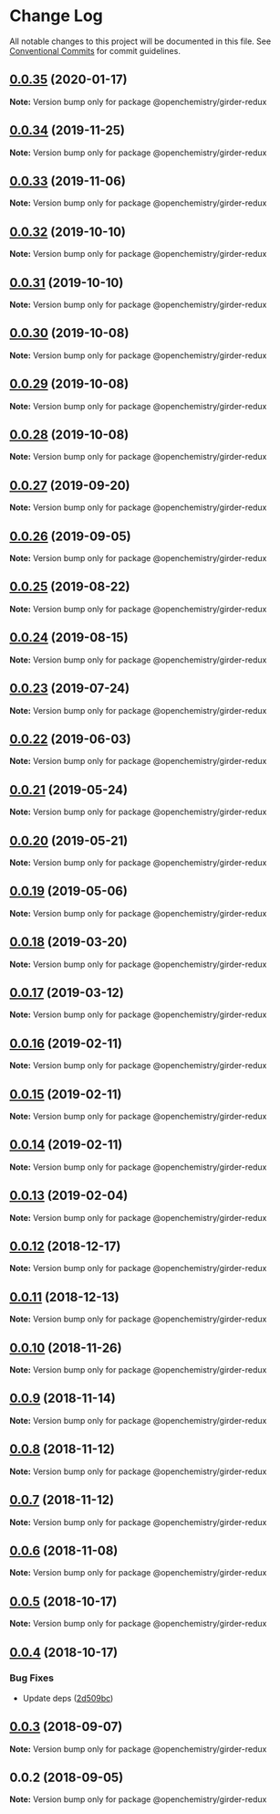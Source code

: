 # Change Log

All notable changes to this project will be documented in this file.
See [Conventional Commits](https://conventionalcommits.org) for commit guidelines.

## [0.0.35](https://github.com/OpenChemistry/oc-web-components/compare/@openchemistry/girder-redux@0.0.34...@openchemistry/girder-redux@0.0.35) (2020-01-17)

**Note:** Version bump only for package @openchemistry/girder-redux





## [0.0.34](https://github.com/OpenChemistry/oc-web-components/compare/@openchemistry/girder-redux@0.0.33...@openchemistry/girder-redux@0.0.34) (2019-11-25)

**Note:** Version bump only for package @openchemistry/girder-redux





## [0.0.33](https://github.com/OpenChemistry/oc-web-components/compare/@openchemistry/girder-redux@0.0.32...@openchemistry/girder-redux@0.0.33) (2019-11-06)

**Note:** Version bump only for package @openchemistry/girder-redux





## [0.0.32](https://github.com/OpenChemistry/oc-web-components/compare/@openchemistry/girder-redux@0.0.31...@openchemistry/girder-redux@0.0.32) (2019-10-10)

**Note:** Version bump only for package @openchemistry/girder-redux





## [0.0.31](https://github.com/OpenChemistry/oc-web-components/compare/@openchemistry/girder-redux@0.0.30...@openchemistry/girder-redux@0.0.31) (2019-10-10)

**Note:** Version bump only for package @openchemistry/girder-redux





## [0.0.30](https://github.com/OpenChemistry/oc-web-components/compare/@openchemistry/girder-redux@0.0.29...@openchemistry/girder-redux@0.0.30) (2019-10-08)

**Note:** Version bump only for package @openchemistry/girder-redux





## [0.0.29](https://github.com/OpenChemistry/oc-web-components/compare/@openchemistry/girder-redux@0.0.28...@openchemistry/girder-redux@0.0.29) (2019-10-08)

**Note:** Version bump only for package @openchemistry/girder-redux





## [0.0.28](https://github.com/OpenChemistry/oc-web-components/compare/@openchemistry/girder-redux@0.0.27...@openchemistry/girder-redux@0.0.28) (2019-10-08)

**Note:** Version bump only for package @openchemistry/girder-redux





## [0.0.27](https://github.com/OpenChemistry/oc-web-components/compare/@openchemistry/girder-redux@0.0.26...@openchemistry/girder-redux@0.0.27) (2019-09-20)

**Note:** Version bump only for package @openchemistry/girder-redux





## [0.0.26](https://github.com/OpenChemistry/oc-web-components/compare/@openchemistry/girder-redux@0.0.25...@openchemistry/girder-redux@0.0.26) (2019-09-05)

**Note:** Version bump only for package @openchemistry/girder-redux





## [0.0.25](https://github.com/OpenChemistry/oc-web-components/compare/@openchemistry/girder-redux@0.0.24...@openchemistry/girder-redux@0.0.25) (2019-08-22)

**Note:** Version bump only for package @openchemistry/girder-redux





## [0.0.24](https://github.com/OpenChemistry/oc-web-components/compare/@openchemistry/girder-redux@0.0.23...@openchemistry/girder-redux@0.0.24) (2019-08-15)

**Note:** Version bump only for package @openchemistry/girder-redux





## [0.0.23](https://github.com/OpenChemistry/oc-web-components/compare/@openchemistry/girder-redux@0.0.22...@openchemistry/girder-redux@0.0.23) (2019-07-24)

**Note:** Version bump only for package @openchemistry/girder-redux





## [0.0.22](https://github.com/OpenChemistry/oc-web-components/compare/@openchemistry/girder-redux@0.0.21...@openchemistry/girder-redux@0.0.22) (2019-06-03)

**Note:** Version bump only for package @openchemistry/girder-redux





## [0.0.21](https://github.com/OpenChemistry/oc-web-components/compare/@openchemistry/girder-redux@0.0.20...@openchemistry/girder-redux@0.0.21) (2019-05-24)

**Note:** Version bump only for package @openchemistry/girder-redux





## [0.0.20](https://github.com/OpenChemistry/oc-web-components/compare/@openchemistry/girder-redux@0.0.19...@openchemistry/girder-redux@0.0.20) (2019-05-21)

**Note:** Version bump only for package @openchemistry/girder-redux





## [0.0.19](https://github.com/OpenChemistry/oc-web-components/compare/@openchemistry/girder-redux@0.0.18...@openchemistry/girder-redux@0.0.19) (2019-05-06)

**Note:** Version bump only for package @openchemistry/girder-redux





## [0.0.18](https://github.com/OpenChemistry/oc-web-components/compare/@openchemistry/girder-redux@0.0.17...@openchemistry/girder-redux@0.0.18) (2019-03-20)

**Note:** Version bump only for package @openchemistry/girder-redux





## [0.0.17](https://github.com/OpenChemistry/oc-web-components/compare/@openchemistry/girder-redux@0.0.16...@openchemistry/girder-redux@0.0.17) (2019-03-12)

**Note:** Version bump only for package @openchemistry/girder-redux





## [0.0.16](https://github.com/OpenChemistry/oc-web-components/compare/@openchemistry/girder-redux@0.0.15...@openchemistry/girder-redux@0.0.16) (2019-02-11)

**Note:** Version bump only for package @openchemistry/girder-redux





## [0.0.15](https://github.com/OpenChemistry/oc-web-components/compare/@openchemistry/girder-redux@0.0.14...@openchemistry/girder-redux@0.0.15) (2019-02-11)

**Note:** Version bump only for package @openchemistry/girder-redux





## [0.0.14](https://github.com/OpenChemistry/oc-web-components/compare/@openchemistry/girder-redux@0.0.13...@openchemistry/girder-redux@0.0.14) (2019-02-11)

**Note:** Version bump only for package @openchemistry/girder-redux





## [0.0.13](https://github.com/OpenChemistry/oc-web-components/compare/@openchemistry/girder-redux@0.0.12...@openchemistry/girder-redux@0.0.13) (2019-02-04)

**Note:** Version bump only for package @openchemistry/girder-redux





## [0.0.12](https://github.com/OpenChemistry/oc-web-components/compare/@openchemistry/girder-redux@0.0.11...@openchemistry/girder-redux@0.0.12) (2018-12-17)

**Note:** Version bump only for package @openchemistry/girder-redux





## [0.0.11](https://github.com/OpenChemistry/oc-web-components/compare/@openchemistry/girder-redux@0.0.10...@openchemistry/girder-redux@0.0.11) (2018-12-13)

**Note:** Version bump only for package @openchemistry/girder-redux





## [0.0.10](https://github.com/OpenChemistry/oc-web-components/compare/@openchemistry/girder-redux@0.0.9...@openchemistry/girder-redux@0.0.10) (2018-11-26)

**Note:** Version bump only for package @openchemistry/girder-redux





## [0.0.9](https://github.com/OpenChemistry/oc-web-components/compare/@openchemistry/girder-redux@0.0.8...@openchemistry/girder-redux@0.0.9) (2018-11-14)

**Note:** Version bump only for package @openchemistry/girder-redux





## [0.0.8](https://github.com/OpenChemistry/oc-web-components/compare/@openchemistry/girder-redux@0.0.7...@openchemistry/girder-redux@0.0.8) (2018-11-12)

**Note:** Version bump only for package @openchemistry/girder-redux





## [0.0.7](https://github.com/OpenChemistry/oc-web-components/compare/@openchemistry/girder-redux@0.0.6...@openchemistry/girder-redux@0.0.7) (2018-11-12)

**Note:** Version bump only for package @openchemistry/girder-redux





## [0.0.6](https://github.com/OpenChemistry/oc-web-components/compare/@openchemistry/girder-redux@0.0.5...@openchemistry/girder-redux@0.0.6) (2018-11-08)

**Note:** Version bump only for package @openchemistry/girder-redux





## [0.0.5](https://github.com/OpenChemistry/oc-web-components/compare/@openchemistry/girder-redux@0.0.4...@openchemistry/girder-redux@0.0.5) (2018-10-17)

**Note:** Version bump only for package @openchemistry/girder-redux





## [0.0.4](https://github.com/OpenChemistry/oc-web-components/compare/@openchemistry/girder-redux@0.0.3...@openchemistry/girder-redux@0.0.4) (2018-10-17)


### Bug Fixes

* Update deps ([2d509bc](https://github.com/OpenChemistry/oc-web-components/commit/2d509bc))





<a name="0.0.3"></a>
## [0.0.3](https://github.com/OpenChemistry/oc-web-components/compare/@openchemistry/girder-redux@0.0.2...@openchemistry/girder-redux@0.0.3) (2018-09-07)




**Note:** Version bump only for package @openchemistry/girder-redux

<a name="0.0.2"></a>
## 0.0.2 (2018-09-05)




**Note:** Version bump only for package @openchemistry/girder-redux
